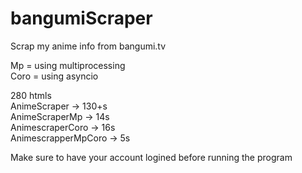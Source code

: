 # bangumiScraper
Scrap my anime info from bangumi.tv

Mp = using multiprocessing  
Coro = using asyncio  

280 htmls  
AnimeScraper -> 130+s  
AnimeScraperMp -> 14s  
AnimescraperCoro -> 16s  
AnimescrapperMpCoro -> 5s  

Make sure to have your account logined before running the program
